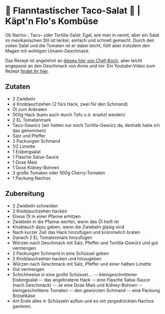 # 🤤 Flanntastischer Taco-Salat 🤤 | Käpt'n Flo's Kombüse

Ob Nacho-, Taco- oder Tortilla-Salat: Egal, wie man in nennt, aber ein Salat im mexikanischen Stil ist lecker, einfach und schnell gemacht. Durch den vielen Salat und die Tomaten ist er dabei leicht, füllt aber trotzdem den Magen mit wohligen Umami-Geschmack.

Das Rezept ist angelehnt an [dieses hier von Chef-Koch](https://www.chefkoch.de/rezepte/520201148306797/Taco-Salat.html), aber leicht angepasst an den Geschmack von Anne und mir.
Ein Youtube-Video zum Rezept [findet ihr hier](https://youtu.be/gerbyBQL5fw).

## Zutaten
- 2 Zwiebeln
- 4 Knoblauchzehen (2 fürs Hack, zwei für den Schmand)
- Öl zum Anbraten
- 500g Hack (kann auch durch Tofu o.ä. ersetzt werden)
- 2 EL Tomatenmark
- Taco-Gewürz (wir hatten nur noch Tortilla-Gewürz da, deshalb habe ich das genommen)
- Salz und Pfeffer
- 2 Packungen Schmand
- 1/2 Limette
- 1 Eisbergsalat
- 1 Flasche Salsa-Sauce
- 1 Dose Mais
- 1 Dose Kidney-Bohnen
- 3 große Tomaten oder 500g Cherry-Tomaten
- 1 Packung Nachos

## Zubereitung

- 2 Zwiebeln schneiden
- 2 Knoblauchzehen hacken
- Etwas Öl in einer Pfanne erhitzen
- Zwiebeln in die Pfanne werfen, wenn das Öl heiß ist
- Knoblauch dazu geben, wenn die Zwiebeln glasig sind
- Nach kurzer Zeit das Hack hinzufügen und krümmelich braten
- Danach 2 EL Tomatenmark hinzufügen
- Würzen nach Geschmack mit Salz, Pfeffer und Tortilla-Gewürz und gut vermengen
- 2 Packungen Schmand in eine Schüssel geben
- 2 Knoblauchzehen hacken und hinzugeben
- Würzen nach Geschmack mit Salz, Pfeffer und einer halben Limette
- Gut vermengen
- Schichtweise in eine große Schüssel....
-- kleingeschnittener Eisbergsalat
-- das angebratene Hack
-- eine Flasche Salsa-Sauce (nach Geschmack)
-- Je eine Dose Mais und Kidney-Bohnen
-- kleingeschnittene Tomaten
-- den gewürzten Schmand
-- eine Packung Bröselkäse
- Am Ende alles in Schüsseln auftun und es mit zergedrückten Nachos ganieren.
